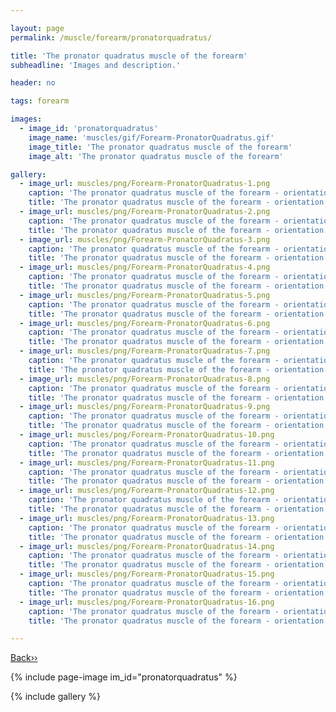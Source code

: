 ```yaml
---

layout: page
permalink: /muscle/forearm/pronatorquadratus/

title: 'The pronator quadratus muscle of the forearm'
subheadline: 'Images and description.'

header: no

tags: forearm

images:
  - image_id: 'pronatorquadratus'
    image_name: 'muscles/gif/Forearm-PronatorQuadratus.gif'
    image_title: 'The pronator quadratus muscle of the forearm'
    image_alt: 'The pronator quadratus muscle of the forearm' 

gallery:
  - image_url: muscles/png/Forearm-PronatorQuadratus-1.png
    caption: 'The pronator quadratus muscle of the forearm - orientation 1'
    title: 'The pronator quadratus muscle of the forearm - orientation 1'
  - image_url: muscles/png/Forearm-PronatorQuadratus-2.png
    caption: 'The pronator quadratus muscle of the forearm - orientation 2'
    title: 'The pronator quadratus muscle of the forearm - orientation 2'
  - image_url: muscles/png/Forearm-PronatorQuadratus-3.png
    caption: 'The pronator quadratus muscle of the forearm - orientation 3'
    title: 'The pronator quadratus muscle of the forearm - orientation 3'
  - image_url: muscles/png/Forearm-PronatorQuadratus-4.png
    caption: 'The pronator quadratus muscle of the forearm - orientation 4'
    title: 'The pronator quadratus muscle of the forearm - orientation 4'
  - image_url: muscles/png/Forearm-PronatorQuadratus-5.png
    caption: 'The pronator quadratus muscle of the forearm - orientation 5'
    title: 'The pronator quadratus muscle of the forearm - orientation 5'
  - image_url: muscles/png/Forearm-PronatorQuadratus-6.png
    caption: 'The pronator quadratus muscle of the forearm - orientation 6'
    title: 'The pronator quadratus muscle of the forearm - orientation 6'
  - image_url: muscles/png/Forearm-PronatorQuadratus-7.png
    caption: 'The pronator quadratus muscle of the forearm - orientation 7'
    title: 'The pronator quadratus muscle of the forearm - orientation 7'
  - image_url: muscles/png/Forearm-PronatorQuadratus-8.png
    caption: 'The pronator quadratus muscle of the forearm - orientation 8'
    title: 'The pronator quadratus muscle of the forearm - orientation 8'
  - image_url: muscles/png/Forearm-PronatorQuadratus-9.png
    caption: 'The pronator quadratus muscle of the forearm - orientation 9'
    title: 'The pronator quadratus muscle of the forearm - orientation 9'
  - image_url: muscles/png/Forearm-PronatorQuadratus-10.png
    caption: 'The pronator quadratus muscle of the forearm - orientation 10'
    title: 'The pronator quadratus muscle of the forearm - orientation 10'
  - image_url: muscles/png/Forearm-PronatorQuadratus-11.png
    caption: 'The pronator quadratus muscle of the forearm - orientation 11'
    title: 'The pronator quadratus muscle of the forearm - orientation 11'
  - image_url: muscles/png/Forearm-PronatorQuadratus-12.png
    caption: 'The pronator quadratus muscle of the forearm - orientation 12'
    title: 'The pronator quadratus muscle of the forearm - orientation 12'
  - image_url: muscles/png/Forearm-PronatorQuadratus-13.png
    caption: 'The pronator quadratus muscle of the forearm - orientation 13'
    title: 'The pronator quadratus muscle of the forearm - orientation 13'
  - image_url: muscles/png/Forearm-PronatorQuadratus-14.png
    caption: 'The pronator quadratus muscle of the forearm - orientation 14'
    title: 'The pronator quadratus muscle of the forearm - orientation 14'
  - image_url: muscles/png/Forearm-PronatorQuadratus-15.png
    caption: 'The pronator quadratus muscle of the forearm - orientation 15'
    title: 'The pronator quadratus muscle of the forearm - orientation 15'
  - image_url: muscles/png/Forearm-PronatorQuadratus-16.png
    caption: 'The pronator quadratus muscle of the forearm - orientation 16'
    title: 'The pronator quadratus muscle of the forearm - orientation 16'

---
```


[Back››](/muscle/forearm/)

{% include page-image im_id="pronatorquadratus" %}

{% include gallery %}
